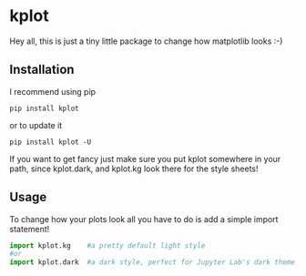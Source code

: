 # kplot
Hey all, this is just a tiny little package to change how matplotlib looks :-)

## Installation
I recommend using pip
```Unix
pip install kplot
```
or to update it
```Unix
pip install kplot -U
```
If you want to get fancy just make sure you put kplot somewhere in your path, since kplot.dark, and kplot.kg look there for the style sheets!

## Usage
To change how your plots look all you have to do is add a simple import statement!
```Python
import kplot.kg    #a pretty default light style
#or
import kplot.dark  #a dark style, perfect for Jupyter Lab's dark theme!
```
